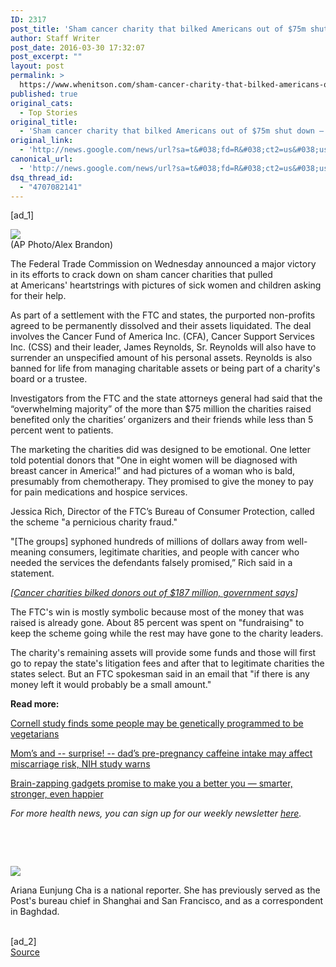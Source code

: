 ```yaml
---
ID: 2317
post_title: 'Sham cancer charity that bilked Americans out of $75m shut down — but money recovered will likely be minimal &#8211; Washington Post'
author: Staff Writer
post_date: 2016-03-30 17:32:07
post_excerpt: ""
layout: post
permalink: >
  https://www.whenitson.com/sham-cancer-charity-that-bilked-americans-out-of-75m-shut-down-but-money-recovered-will-likely-be-minimal-washington-post/
published: true
original_cats:
  - Top Stories
original_title:
  - 'Sham cancer charity that bilked Americans out of $75m shut down — but money recovered will likely be minimal - Washington Post'
original_link:
  - 'http://news.google.com/news/url?sa=t&#038;fd=R&#038;ct2=us&#038;usg=AFQjCNGHLljZd9r-If9laN1_FSgHJLODJA&#038;clid=c3a7d30bb8a4878e06b80cf16b898331&#038;cid=52779073144827&#038;ei=lA38Vpi5FIKPhAHVy7zYCQ&#038;url=https://www.washingtonpost.com/news/to-your-health/wp/2016/03/30/sham-cancer-charity-that-bilked-americans-out-of-75m-shut-down-but-money-recovered-will-likely-be-minimal/'
canonical_url:
  - 'http://news.google.com/news/url?sa=t&#038;fd=R&#038;ct2=us&#038;usg=AFQjCNGHLljZd9r-If9laN1_FSgHJLODJA&#038;clid=c3a7d30bb8a4878e06b80cf16b898331&#038;cid=52779073144827&#038;ei=lA38Vpi5FIKPhAHVy7zYCQ&#038;url=https://www.washingtonpost.com/news/to-your-health/wp/2016/03/30/sham-cancer-charity-that-bilked-americans-out-of-75m-shut-down-but-money-recovered-will-likely-be-minimal/'
dsq_thread_id:
  - "4707082141"
---
```

 [ad_1]
<br><div id="article-body" readability="72.132909215956">  <article itemprop="articleBody" readability="49.232662192394"><div class="inline-content inline-photo inline-photo-normal"> <a name="164b9f5ebd"/> <img class="unprocessed" data-hi-res-src="https://img.washingtonpost.com/wp-apps/imrs.php?src=https://img.washingtonpost.com/rf/image_908w/2010-2019/WashingtonPost/2015/07/24/Business/Images/LifeLock_FTC-046ae.jpg&amp;w=1484" data-low-res-src="http://www.whenitson.com/wp-content/uploads/2016/03/Sham-cancer-charity-that-bilked-Americans-out-of-75m-shut-down-but-money-recovered-will-likely-be-minimal-Washington-Post.jpg" src="http://www.whenitson.com/wp-content/uploads/2016/03/Sham-cancer-charity-that-bilked-Americans-out-of-75m-shut-down-but-money-recovered-will-likely-be-minimal-Washington-Post.jpg"/><br/><span class="pb-caption">(AP Photo/Alex Brandon)</span> </div> <p>The Federal Trade Commission on Wednesday announced a major victory in its efforts to crack down on sham cancer charities that pulled at Americans' heartstrings with pictures of sick women and children asking for their help.</p> <p>As part of a settlement with the FTC and states, the purported non-profits agreed to be permanently dissolved and their assets liquidated. The deal involves the Cancer Fund of America Inc. (CFA), Cancer Support Services Inc. (CSS) and their leader, James Reynolds, Sr. Reynolds will also have to surrender an unspecified amount of his personal assets. Reynolds is also banned for life from managing charitable assets or being part of a charity's board or a trustee.</p> <p>Investigators from the FTC and the state attorneys general had said that the “overwhelming majority” of the more than $75 million the charities raised benefited only the charities’ organizers and their friends while less than 5 percent went to patients.</p> <p>The marketing the charities did was designed to be emotional. One letter told potential donors that "One in eight women will be diagnosed with breast cancer in America!” and had pictures of a woman who is bald, presumably from chemotherapy. They promised to give the money to pay for pain medications and hospice services.</p> <p>Jessica Rich, Director of the FTC’s Bureau of Consumer Protection, called the scheme "a pernicious charity fraud."</p> <p>"[The groups] syphoned hundreds of millions of dollars away from well-meaning consumers, legitimate charities, and people with cancer who needed the services the defendants falsely promised,” Rich said in a statement.</p> <p channel="wp.com" class="interstitial-link"> <i> [<a href="https://www.washingtonpost.com/business/economy/cancer-charities-bilked-donors-out-of-187-million-government-says/2015/05/19/c164219a-fe57-11e4-833c-a2de05b6b2a4_story.html">Cancer charities bilked donors out of $187 million, government says</a>] </i> </p> <p>The FTC's win is mostly symbolic because most of the money that was raised is already gone. About 85 percent was spent on "fundraising" to keep the scheme going while the rest may have gone to the charity leaders.</p> <p>The charity's remaining assets will provide some funds and those will first go to repay the state's litigation fees and after that to legitimate charities the states select. But an FTC spokesman said in an email that "if there is any money left it would probably be a small amount."</p> <p><strong>Read more:</strong></p> <p><a href="https://www.washingtonpost.com/news/to-your-health/wp/2016/03/30/cornell-study-finds-some-people-may-be-genetically-programmed-to-be-vegetarians/">Cornell study finds some people may be genetically programmed to be vegetarians</a></p> <p><a href="https://www.washingtonpost.com/news/to-your-health/wp/2016/03/29/mom-and-dads-pre-pregnancy-caffeine-intake-may-impact-miscarriage-risk-nih-study-warns/">Mom’s and -- surprise! -- dad’s pre-pregnancy caffeine intake may affect miscarriage risk, NIH study warns</a></p> <p><a href="https://www.washingtonpost.com/news/to-your-health/wp/2016/03/29/brain-zapping-gadgets-promise-to-make-you-a-better-you-smarter-stronger-even-happier/">Brain-zapping gadgets promise to make you a better you — smarter, stronger, even happier</a></p>  <p><i>For more health news, you can sign up for our weekly newsletter </i><a href="http://wapo.st/1LDkwOZ"><span class="s2"><i>here</i></span></a><i>.</i></p>  <p> </p> <p> </p></article> <div class="post-body-sig-line" readability="34"><a href="http://www.washingtonpost.com/people/ariana-eunjung-cha"><img src="http://www.whenitson.com/wp-content/uploads/2016/03/Sham-cancer-charity-that-bilked-Americans-out-of-75m-shut-down-but-money-recovered-will-likely-be-minimal-Washington-Post.png" data-threshold="480" class="post-body-headshot-left "/></a><p>Ariana Eunjung Cha is a national reporter. She has previously served as the Post's bureau chief in Shanghai and San Francisco, and as a correspondent in Baghdad.</p></div> </div>
<br>[ad_2]
<br><a href="http://news.google.com/news/url?sa=t&#038;fd=R&#038;ct2=us&#038;usg=AFQjCNGHLljZd9r-If9laN1_FSgHJLODJA&#038;clid=c3a7d30bb8a4878e06b80cf16b898331&#038;cid=52779073144827&#038;ei=lA38Vpi5FIKPhAHVy7zYCQ&#038;url=https://www.washingtonpost.com/news/to-your-health/wp/2016/03/30/sham-cancer-charity-that-bilked-americans-out-of-75m-shut-down-but-money-recovered-will-likely-be-minimal/">Source </a>